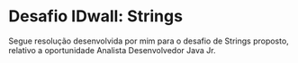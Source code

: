 # Desafio IDwall: Strings

Segue resolução desenvolvida por mim para o desafio de Strings proposto, relativo a oportunidade Analista Desenvolvedor Java Jr.
